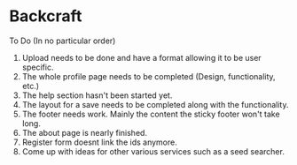 Backcraft
=========

To Do (In no particular order)
  1. Upload needs to be done and have a format allowing it to be user specific.
  2. The whole profile page needs to be completed (Design, functionality, etc.)
  3. The help section hasn't been started yet.
  4. The layout for a save needs to be completed along with the functionality.
  5. The footer needs work. Mainly the content the sticky footer won't take long.
  6. The about page is nearly finished.
  7. Register form doesnt link the ids anymore.
  8. Come up with ideas for other various services such as a seed searcher.
